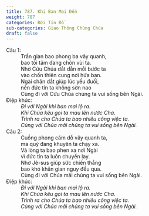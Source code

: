 ```yaml
---
title: 787. Khi Ban Mai Đến
weight: 787
categories: Đời Tín Đồ
sub-categories: Giao Thông Chùng Chúa
draft: false
---
```

<dl><dt>Câu 1:</dt><dd data-verse="1">Trần gian bao phong ba vây quanh, <br/>bao tối tăm đang chôn vùi ta. <br/>Nhờ Cứu Chúa dắt dẫn mỗi bước ta <br/>vào chốn thiên cung nơi hứa ban. <br/>Ngài chăn dắt giúp lúc yếu đuối, <br/>nên đức tin ta không sờn nao <br/>Cùng đi với Cứu Chúa chúng ta vui sống bên Ngài. </dd><dt>Điệp khúc:</dt><dd data-chorus="1"><em>Đi với Ngài khi ban mai lộ ra. <br/>Khi Chúa kêu gọi ta mau lên nước Cha. <br/>Trình ra cho Chúa ta bao nhiêu công việc ta. <br/>Cùng với Chúa mãi chúng ta vui sống bên Ngài. </em></dd><dt>Câu 2:</dt><dd data-verse="2">Cuồng phong cám dỗ vây quanh ta, <br/>ma quỷ đang khuyên ta chạy xa. <br/>Và lòng ta bao phen xa nơi Ngài <br/>vì đức tin ta luôn chuyển lay. <br/>Nhờ Jê-sus giúp sức chiến thắng <br/>bao khó khăn gian nguy đều qua. <br/>Cùng đi với Chúa mãi chúng ta vui sống bên Ngài. </dd><dt>Điệp khúc:</dt><dd data-chorus="1"><em>Đi với Ngài khi ban mai lộ ra. <br/>Khi Chúa kêu gọi ta mau lên nước Cha. <br/>Trình ra cho Chúa ta bao nhiêu công việc ta. <br/>Cùng với Chúa mãi chúng ta vui sống bên Ngài. </em></dd></dl>